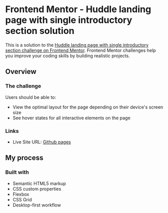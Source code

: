 # Frontend Mentor - Huddle landing page with single introductory section solution

This is a solution to the [Huddle landing page with single introductory section challenge on Frontend Mentor](https://www.frontendmentor.io/challenges/huddle-landing-page-with-a-single-introductory-section-B_2Wvxgi0). Frontend Mentor challenges help you improve your coding skills by building realistic projects. 



## Overview

### The challenge

Users should be able to:

- View the optimal layout for the page depending on their device's screen size
- See hover states for all interactive elements on the page


### Links

- Live Site URL: [Github pages](https://thabanengobe.github.io/Huddle-Landing-Page/)

## My process

### Built with

- Semantic HTML5 markup
- CSS custom properties
- Flexbox
- CSS Grid
- Desktop-first workflow



